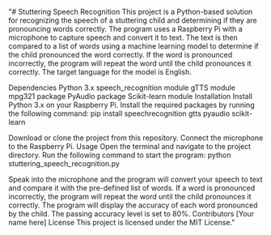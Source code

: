 "# Stuttering Speech Recognition
This project is a Python-based solution for recognizing the speech of a stuttering child and determining if they are pronouncing words correctly. The program uses a Raspberry Pi with a microphone to capture speech and convert it to text. The text is then compared to a list of words using a machine learning model to determine if the child pronounced the word correctly. If the word is pronounced incorrectly, the program will repeat the word until the child pronounces it correctly. The target language for the model is English.

Dependencies
Python 3.x
speech_recognition module
gTTS module
mpg321 package
PyAudio package
Scikit-learn module
Installation
Install Python 3.x on your Raspberry Pi.
Install the required packages by running the following command:
pip install speechrecognition gtts pyaudio scikit-learn

Download or clone the project from this repository.
Connect the microphone to the Raspberry Pi.
Usage
Open the terminal and navigate to the project directory.
Run the following command to start the program:
python stuttering_speech_recognition.py

Speak into the microphone and the program will convert your speech to text and compare it with the pre-defined list of words.
If a word is pronounced incorrectly, the program will repeat the word until the child pronounces it correctly.
The program will display the accuracy of each word pronounced by the child. The passing accuracy level is set to 80%.
Contributors
[Your name here]
License
This project is licensed under the MIT License." 
